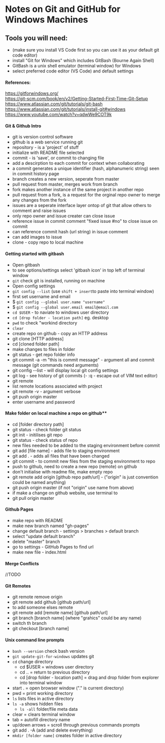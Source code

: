# Notes on Git and GitHub for Windows Machines
## Tools you will need:
- (make sure you install VS Code first so you can use it as your default git code editor)
- install "Git for Windows" which includes GitBash (Bourne Again Shell)
 - GitBash is a unix shell emulator (terminal window) for Windows
- select preferred code editor (VS Code) and default settings

#### References:
https://gitforwindows.org/<br/>
https://git-scm.com/book/en/v2/Getting-Started-First-Time-Git-Setup<br/>
https://www.atlassian.com/git/tutorials/git-bash<br/>
https://www.atlassian.com/git/tutorials/install-git#windows<br/>
https://www.youtube.com/watch?v=qdwWe9COT9k<br/>

#### Git & Github Intro
- git is version control software
- github is a web service running git
- repository - is a 'project' of stuff
 - initialize with README file selected
- commit - is 'save', or commit to changing file
- add a descirption to each commit for context when collaborating
- a commit generates a unique identifier (hash, alphanumeric string) seen in commit history page
- branch creates a new version, seperate from master
- pull request from master, merges work from branch
- fork makes another instance of the same project in another repo
- pull request from a fork, is a request for the orginal repo owner to merge any changes from the fork
- issues are a seperate interface layer ontop of git that allow others to comment and raise issues
 - only repo owner and issue creater can close issue
 - reference issue in commit comment "fixed issue #no" to close issue on commit
 - can reference commit hash (url string) in issue comment
 - can add images to issue
- clone - copy repo to local machine

#### Getting started with gitbash
- Open gitbash
- to see options/settings select 'gitbash icon' in top left of terminal window
- `git` check git is installed, running on machine
- Open config settings
 - `git config --list` (use `shift + insert`to paste into terminal window)
- first set username and email
 - $ `git config --global user.name "username"`
 - $ `git config --global user.email email@email.com`
 - `cd $USER` - to naviate to windows user directory
- `cd [drop folder - location path]` eg. desktop
- `pwd` to check "workind directory
- `clear`
- create repo on github - copy an HTTP address
- git clone [HTTP address]
- cd [cloned folder path]
- make changes to files in folder
- git status - get repo folder info
- git commit -a -m "this is commit message" - argument all and commit message (git commands need arguments) 
- git config --list - will display local git config settings
- git log - see history of git commits
(- :q - escape out of VIM text editor)
- git remote
 - list remote locations associated with project
 - git remote -v - argument verbose
- git push origin master
 - enter username and password

#### Make folder on local machine a repo on github**
- cd [folder directory path]
- git status - check folder git status
- git init - initilises git repo
- git status - check status of repo
- new files needed to be added to the staging environment before commit
 - git add [file name] - adds file to staging environment
 - git add . - adds all files that have been changed
- git commit - to commit new files from the staging environment to repo
- push to github, need to create a new repo (remote) on github
 - don't initialise with readme file, make empty repo 
- git remote add origin [github repo path/url] - ("origin" is just convention could be named anything)
- git push origin master (if not "origin" use name from above)
- if make a change on github website, use terminal to
- git pull origin master

#### Github Pages
- make repo with README
- make new branch named "gh-pages"
- change default branch - settings > branches > default branch
 - select "update default branch"
- delete "master" branch
- go to settings - GitHub Pages to find url
- make new file - index.html

#### Merge Conflicts
//TODO

#### Git Remotes
- git remote remove origin
- git remote add github [github path/url]
- to add someone elses remote
 - git remote add [remote name] [github path/url]
- git branch [branch name] (where "grahics" could be any name)
- switch th branch
 - git checkout [branch name]

#### Unix command line prompts
- `bash --version` check bash version
- `git update-git-for-windows` updates git
- `cd` change directory
  - cd $USER = windows user directory
  - cd .. = return to previous directory
  - cd [drop folder - location path] = drag and drop folder from explorer into terminal window
 - start . = open browser window ("." is current directory)
 - pwd = print working directory
 - `ls` lists files in active directory
 - `ls -a` shows hidden files
   - `ls -all` folder/file meta data
 - clear = clears terminal window
 - tab = autofill directory name
 - up/down arrows = scroll through previous commands prompts
- git add . -A (add and delete everything)
- `mkdir [folder name]` creates folder in active directory
